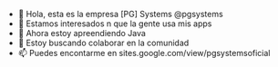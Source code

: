 - 👋 Hola, esta es la empresa [PG] Systems @pgsystems
- 👀 Estamos interesados n que la gente usa mis apps
- 🌱 Ahora estoy apreendiendo Java
- 💞️ Estoy buscando colaborar en la comunidad
- 📫 Puedes encontarme en sites.google.com/view/pgsystemsoficial

<!---
pgsystems/pgsystems is a ✨ special ✨ repository because its `README.md` (this file) appears on your GitHub profile.
You can click the Preview link to take a look at your changes.
--->
